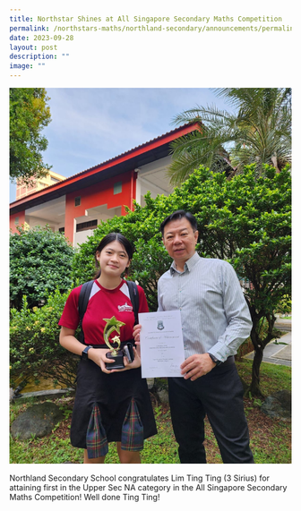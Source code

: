 ```yaml
---
title: Northstar Shines at All Singapore Secondary Maths Competition
permalink: /northstars-maths/northland-secondary/announcements/permalink/
date: 2023-09-28
layout: post
description: ""
image: ""
---
```

![](/images/northstar%20shines%20-%20all%20singapore%20secondary%20maths%20competitionn.jpeg)

Northland Secondary School congratulates Lim Ting Ting (3 Sirius) for attaining first in the Upper Sec NA category in the All Singapore Secondary Maths Competition! Well done Ting Ting!